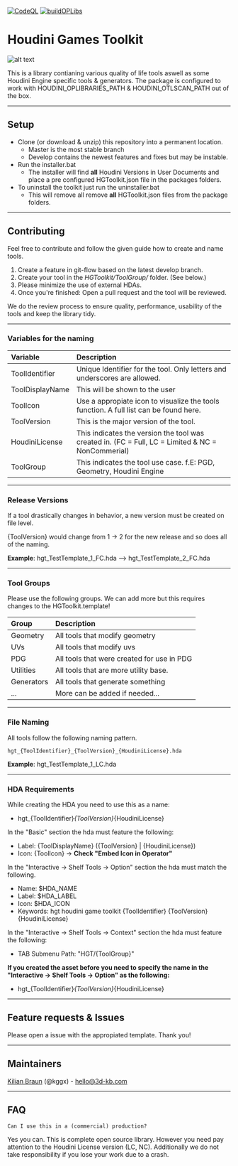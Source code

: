 [![CodeQL](https://github.com/kggx/HGToolkit/actions/workflows/codeql-analysis.yml/badge.svg)](https://github.com/kggx/HGToolkit/actions/workflows/codeql-analysis.yml)
[![buildOPLibs](https://github.com/kggx/HGToolkit/actions/workflows/build_oplibraries.yml/badge.svg)](https://github.com/kggx/HGToolkit/actions/workflows/build_oplibraries.yml)

# Houdini Games Toolkit
![alt text](https://github.com/kggx/HGToolkit/blob/master/DeveloperTools/image/HGT_LOGO.png?raw=true)


This is a library contianing various quality of life tools aswell as some Houdini Engine specific tools & generators. The package is configured to work with HOUDINI_OPLIBRARIES_PATH & HOUDINI_OTLSCAN_PATH out of the box. 

---

## Setup
- Clone (or download & unzip) this repository into a permanent location.
  - Master is the most stable branch
  - Develop contains the newest features and fixes but may be instable.
- Run the installer.bat 
  - The installer will find **all** Houdini Versions in User Documents and place a pre configured HGToolkit.json file in the packages folders. 
- To uninstall the toolkit just run the uninstaller.bat
  - This will remove all remove **all** HGToolkit.json files from the package folders.

---

## Contributing
Feel free to contribute and follow the given guide how to create and name tools. 

1. Create a feature in git-flow based on the latest develop branch.
2. Create your tool in the _HGToolkit/ToolGroup/_ folder. (See below.)
3. Please minimize the use of external HDAs.
4. Once you're finished: Open a pull request and the tool will be reviewed. 

We do the review process to ensure quality, performance, usability of the tools and keep the library tidy.

---

### Variables for the naming
|Variable|Description|
|:---|:----|
|ToolIdentifier|Unique Identifier for the tool. Only letters and underscores are allowed.|
|ToolDisplayName|This will be shown to the user|
|ToolIcon|Use a appropiate icon to visualize the tools function. A full list can be found here.|
|ToolVersion|This is the major version of the tool.
|HoudiniLicense|This indicates the version the tool was created in. (FC = Full, LC = Limited & NC = NonCommerial)|
|ToolGroup|This indicates the tool use case. f.E: PGD, Geometry, Houdini Engine|

---

### Release Versions
If a tool drastically changes in behavior, a new version must be created on file level. 

{ToolVersion} would change from 1 -> 2 for the new release and so does all of the naming. 

**Example**: hgt_TestTemplate_1_FC.hda --> hgt_TestTemplate_2_FC.hda

---

### Tool Groups

Please use the following groups. We can add more but this requires changes to the HGToolkit.template!

|Group|Description|
|:---|:---|
|Geometry|All tools that modify geometry|
|UVs|All tools that modify uvs|
|PDG|All tools that were created for use in PDG|
|Utilities|All tools that are more utility base.|
|Generators|All tools that generate something|
|...|More can be added if needed...|

---

### File Naming
All tools follow the following naming pattern.
```
hgt_{ToolIdentifier}_{ToolVersion}_{HoudiniLicense}.hda
```

**Example**: hgt_TestTemplate_1_LC.hda

---

### HDA Requirements
While creating the HDA you need to use this as a name: 
- hgt_{ToolIdentifier}_{ToolVersion}_{HoudiniLicense}

In the "Basic" section the hda must feature the following:
- Label: {ToolDisplayName} ({ToolVersion} | {HoudiniLicense})
- Icon: {ToolIcon} -> **Check "Embed Icon in Operator"**

In the "Interactive -> Shelf Tools -> Option" section the hda must match the following.
- Name: $HDA_NAME
- Label: $HDA_LABEL
- Icon: $HDA_ICON
- Keywords: hgt houdini game toolkit {ToolIdentifier} {ToolVersion} {HoudiniLicense} 

In the "Interactive -> Shelf Tools -> Context" section the hda must feature the following:
- TAB Submenu Path: "HGT/{ToolGroup}"


**If you created the asset before you need to specify the name in the  "Interactive -> Shelf Tools -> Option" as the following:**
- hgt_{ToolIdentifier}_{ToolVersion}_{HoudiniLicense}

---

## Feature requests & Issues
Please open a issue with the appropiated template. Thank you!  

---

## Maintainers

[Kilian Braun](https://3d-kb.com/) (@kggx) - [hello@3d-kb.com](mailto:hello@3d-kb.com?subject=Hello.%20Let's%20work%20together%20on%3A%20your%20Project) 

---

## FAQ
```
Can I use this in a (commercial) production? 
```
Yes you can. This is complete open source library. However you need pay attention to the Houdini License version (LC, NC). Additionally we do not take responsibility if you lose your work due to a crash.
